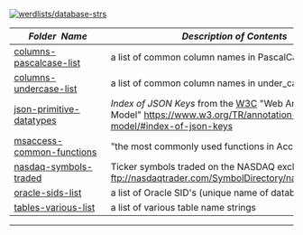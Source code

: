 [![werdlists/database-strs](https://img.shields.io/badge/werdlists-database_strs-purple.svg?logo=github&style=popout&longCache=true)](# "werdlists/database-strs")

|&nbsp;&nbsp;&nbsp;&nbsp;&nbsp;&nbsp;_Folder&nbsp;&nbsp;Name_&nbsp;&nbsp;&nbsp;&nbsp;&nbsp;&nbsp;| _Description of Contents_
|:--------------------|--------------------------------------------------------------------------------------------------------------------------------------------------------
| [columns-pascalcase-list](columns-pascalcase-list.txt) |  a list of common column names in PascalCase naming 
| [columns-undercase-list](columns-undercase-list.txt) |  a list of common column names in under_case naming 
| [json-primitive-datatypes](json-primitive-datatypes.txt) | _Index of JSON Keys_ from the [W3C](https://w3c.org) "Web Annotation Data Model" <https://www.w3.org/TR/annotation-model/#index-of-json-keys>  
| [msaccess-common-functions](msaccess-common-functions.txt) |  "the most commonly used functions in Access" 
| [nasdaq-symbols-traded](nasdaq-symbols-traded.txt) |  Ticker symbols traded on the NASDAQ exchange via <ftp://nasdaqtrader.com/SymbolDirectory/nasdaqtraded.txt>  
| [oracle-sids-list](oracle-sids-list.txt) |  a list of Oracle SID's (unique name of database `INSTANCE`) 
| [tables-various-list](tables-various-list.txt) |  a list of various table name strings 

* * *

